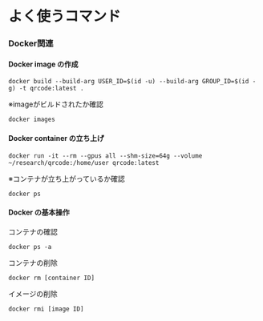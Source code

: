 # よく使うコマンド

### Docker関連

#### Docker image の作成
```
docker build --build-arg USER_ID=$(id -u) --build-arg GROUP_ID=$(id -g) -t qrcode:latest .
```
※imageがビルドされたか確認
```
docker images
```

#### Docker container の立ち上げ
```
docker run -it --rm --gpus all --shm-size=64g --volume ~/research/qrcode:/home/user qrcode:latest
```
※コンテナが立ち上がっているか確認
```
docker ps
```

#### Docker の基本操作
コンテナの確認
```
docker ps -a
```

コンテナの削除
```
docker rm [container ID]
```

イメージの削除
```
docker rmi [image ID]
```